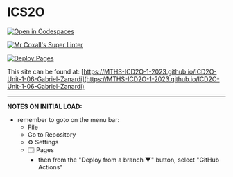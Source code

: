 # ICS2O

[![Open in Codespaces](https://classroom.github.com/assets/launch-codespace-7f7980b617ed060a017424585567c406b6ee15c891e84e1186181d67ecf80aa0.svg)](https://classroom.github.com/open-in-codespaces?assignment_repo_id=14040178)

[![Mr Coxall's Super Linter](https://github.com/MTHS-ICD2O-1-2023/ICD2O-Unit-1-06-Gabriel-Zanardi/workflows/Mr%20Coxall's%20Super%20Linter/badge.svg)](https://github.com/MTHS-ICD2O-1-2023/ICD2O-Unit-1-06-Gabriel-Zanardi/actions)

[![Deploy Pages](https://github.com/MTHS-ICD2O-1-2023/ICD2O-Unit-1-06-Gabriel-Zanardi/workflows/Deploy%20Pages/badge.svg)](https://github.com/MTHS-ICD2O-1-2023/ICD2O-Unit-1-06-Gabriel-Zanardi/actions)

This site can be found at: [https://MTHS-ICD2O-1-2023.github.io/ICD2O-Unit-1-06-Gabriel-Zanardi](https://MTHS-ICD2O-1-2023.github.io/ICD2O-Unit-1-06-Gabriel-Zanardi)

---

**NOTES ON INITIAL LOAD:**
- remember to goto on the menu bar:
  - File
  - Go to Repository
  - ⚙ Settings
  - 🗔 Pages
    - then from the "Deploy from a branch ▼" button, select "GitHub Actions"

